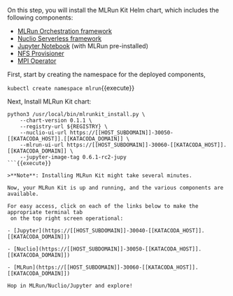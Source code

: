 On this step, you will install the MLRun Kit Helm chart, which includes the following components:

- [MLRun Orchestration framework](https://github.com/mlrun/mlrun)
- [Nuclio Serverless framework](https://github.com/nuclio/nuclio)
- [Jupyter Notebook](https://github.com/jupyterlab/jupyterlab) (with MLRun pre-installed)
- [NFS Provisioner](https://github.com/kubernetes-retired/external-storage/tree/master/nfs)
- [MPI Operator](https://github.com/kubeflow/mpi-operator)

First, start by creating the namespace for the deployed components,

`kubectl create namespace mlrun`{{execute}}

Next, Install MLRun Kit chart:

```shell
python3 /usr/local/bin/mlrunkit_install.py \
    --chart-version 0.1.1 \
    --registry-url ${REGISTRY} \
    --nuclio-ui-url https://[[HOST_SUBDOMAIN]]-30050-[[KATACODA_HOST]].[[KATACODA_DOMAIN]] \
    --mlrun-ui-url https://[[HOST_SUBDOMAIN]]-30060-[[KATACODA_HOST]].[[KATACODA_DOMAIN]] \
    --jupyter-image-tag 0.6.1-rc2-jupy
```{{execute}}

>**Note**: Installing MLRun Kit might take several minutes.

Now, your MLRun Kit is up and running, and the various components are available.

For easy access, click on each of the links below to make the appropriate terminal tab
 on the top right screen operational:

- [Jupyter](https://[[HOST_SUBDOMAIN]]-30040-[[KATACODA_HOST]].[[KATACODA_DOMAIN]])

- [Nuclio](https://[[HOST_SUBDOMAIN]]-30050-[[KATACODA_HOST]].[[KATACODA_DOMAIN]])

- [MLRun](https://[[HOST_SUBDOMAIN]]-30060-[[KATACODA_HOST]].[[KATACODA_DOMAIN]])

Hop in MLRun/Nuclio/Jupyter and explore!
